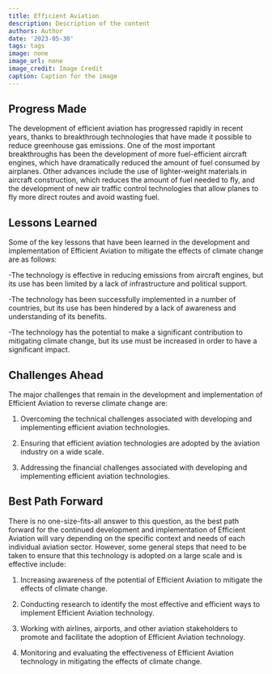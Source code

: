 ```yaml
---
title: Efficient Aviation
description: Description of the content
authors: Author
date: '2023-05-30'
tags: tags
image: none
image_url: none
image_credit: Image Credit
caption: Caption for the image
---
```


## Progress Made

The development of efficient aviation has progressed rapidly in recent years, thanks to breakthrough technologies that have made it possible to reduce greenhouse gas emissions. One of the most important breakthroughs has been the development of more fuel-efficient aircraft engines, which have dramatically reduced the amount of fuel consumed by airplanes. Other advances include the use of lighter-weight materials in aircraft construction, which reduces the amount of fuel needed to fly, and the development of new air traffic control technologies that allow planes to fly more direct routes and avoid wasting fuel.

## Lessons Learned

Some of the key lessons that have been learned in the development and implementation of Efficient Aviation to mitigate the effects of climate change are as follows:

-The technology is effective in reducing emissions from aircraft engines, but its use has been limited by a lack of infrastructure and political support.

-The technology has been successfully implemented in a number of countries, but its use has been hindered by a lack of awareness and understanding of its benefits.

-The technology has the potential to make a significant contribution to mitigating climate change, but its use must be increased in order to have a significant impact.

## Challenges Ahead

The major challenges that remain in the development and implementation of Efficient Aviation to reverse climate change are:

1. Overcoming the technical challenges associated with developing and implementing efficient aviation technologies.

2. Ensuring that efficient aviation technologies are adopted by the aviation industry on a wide scale.

3. Addressing the financial challenges associated with developing and implementing efficient aviation technologies.

## Best Path Forward

There is no one-size-fits-all answer to this question, as the best path forward for the continued development and implementation of Efficient Aviation will vary depending on the specific context and needs of each individual aviation sector. However, some general steps that need to be taken to ensure that this technology is adopted on a large scale and is effective include:

1. Increasing awareness of the potential of Efficient Aviation to mitigate the effects of climate change.

2. Conducting research to identify the most effective and efficient ways to implement Efficient Aviation technology.

3. Working with airlines, airports, and other aviation stakeholders to promote and facilitate the adoption of Efficient Aviation technology.

4. Monitoring and evaluating the effectiveness of Efficient Aviation technology in mitigating the effects of climate change.

